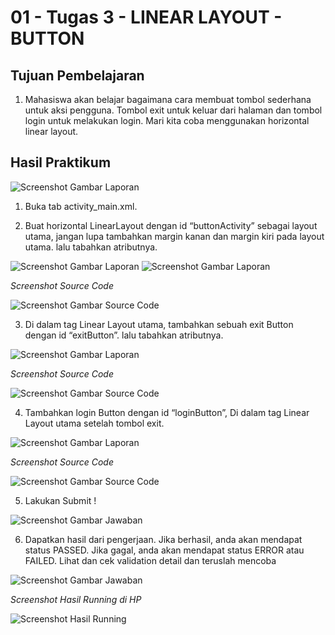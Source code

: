 # 01 - Tugas 3 - LINEAR LAYOUT - BUTTON

## Tujuan Pembelajaran

1. Mahasiswa akan belajar bagaimana cara membuat tombol sederhana untuk aksi pengguna. Tombol exit untuk keluar dari halaman dan tombol login untuk melakukan login. Mari kita coba menggunakan horizontal linear layout. 

## Hasil Praktikum

![Screenshot Gambar Laporan](img/laporan1.JPG)

1. Buka tab activity_main.xml.

2. Buat horizontal LinearLayout dengan id “buttonActivity” sebagai layout utama, jangan lupa tambahkan margin kanan dan margin kiri pada layout utama. lalu tabahkan atributnya.

![Screenshot Gambar Laporan](img/laporan2.JPG)
![Screenshot Gambar Laporan](img/laporan3.JPG)

*Screenshot Source Code*

![Screenshot Gambar Source Code](img/jawab2.JPG)

3. Di dalam tag Linear Layout utama, tambahkan sebuah exit Button dengan id “exitButton”. lalu tabahkan atributnya.

![Screenshot Gambar Laporan](img/laporan4.JPG)

*Screenshot Source Code*

![Screenshot Gambar Source Code](img/jawab3.JPG)

4. Tambahkan login Button dengan id “loginButton”, Di dalam tag Linear Layout utama setelah tombol exit.

![Screenshot Gambar Laporan](img/laporan5.JPG)

*Screenshot Source Code*

![Screenshot Gambar Source Code](img/jawab4.JPG)

5. Lakukan Submit !

![Screenshot Gambar Jawaban](img/jawab5.JPG)

6. Dapatkan hasil dari pengerjaan. Jika berhasil, anda akan mendapat status PASSED. Jika gagal, anda akan mendapat status ERROR atau FAILED. Lihat dan cek validation detail dan teruslah mencoba

![Screenshot Gambar Jawaban](img/jawab6.JPG)

*Screenshot Hasil Running di HP*

![Screenshot Hasil Running](img/hasilrun.png)